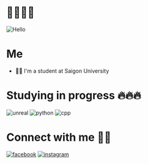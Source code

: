 # 👋👋👋👋

![Hello](https://user-images.githubusercontent.com/79523633/165792461-5d4dc3a3-bb5b-4f6c-9fe0-c7971e2f6e97.jpg)

# Me
- 👨‍💻 I'm a student at Saigon University

# Studying in progress 🔥🔥🔥

![unreal](https://user-images.githubusercontent.com/79523633/165794316-4972c5ad-dd4b-402b-90ca-33c1742fca79.png)
![python](https://user-images.githubusercontent.com/79523633/165795081-537326cb-1644-48e1-93ac-fc7606fc39f3.png)
![cpp](https://user-images.githubusercontent.com/79523633/165795097-8f378860-ace4-4778-8a69-60bd6dfeedb2.png)

# Connect with me 💬💬

[![facebook](https://user-images.githubusercontent.com/79523633/165798874-4faabc00-54e4-4c12-a436-883f7e349cf9.png)][facebook]
[![instagram](https://user-images.githubusercontent.com/79523633/165799137-f79039c0-ba6e-48cf-b070-d678a5cfd76b.png)][instagram]


[instagram]: https://www.instagram.com/fiat_._
[facebook]: https://www.facebook.com/lebaotai0711
[youtube]: https://www.youtube.com/channel/UCxn8oPFkR96wwegSEV2LESg

